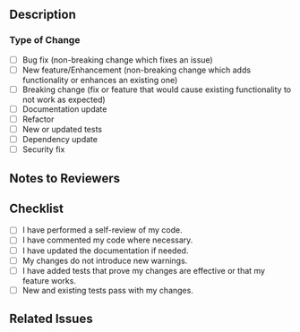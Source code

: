 ## Description

<!--
Provide a brief summary of the changes and the motivation behind them.
-->

### Type of Change

<!--
Select the type of change your PR introduces (put an `x` in all that apply):
-->

- [ ] Bug fix (non-breaking change which fixes an issue)
- [ ] New feature/Enhancement (non-breaking change which adds functionality or enhances an existing one)
- [ ] Breaking change (fix or feature that would cause existing functionality to not work as expected)
- [ ] Documentation update
- [ ] Refactor
- [ ] New or updated tests
- [ ] Dependency update
- [ ] Security fix

## Notes to Reviewers

<!--
Anything in particular you want to note that will help reviewers fulfill their role
in reviewing this PR?
-->

## Checklist

<!--
Ensure all the following are checked:
-->

- [ ] I have performed a self-review of my code.
- [ ] I have commented my code where necessary.
- [ ] I have updated the documentation if needed.
- [ ] My changes do not introduce new warnings.
- [ ] I have added tests that prove my changes are effective or that my feature works.
- [ ] New and existing tests pass with my changes.

## Related Issues

<!--
Link any related issues (e.g., `closes #123`, `fixes #456`).
-->
